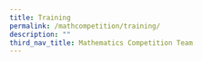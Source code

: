 ```yaml
---
title: Training
permalink: /mathcompetition/training/
description: ""
third_nav_title: Mathematics Competition Team
---
```

